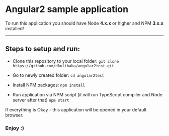 # Angular2 sample application

To run this application you should have Node **4.x.x** or higher and NPM **3.x.x** installed!

----
## Steps to setup and run:
- Clone this repository to your local folder:
`git clone https://github.com/dkulibaba/angular2test.git`

- Go to newly created folder:
`cd angular2test`

- Install NPM packages:
`
npm install
`

- Run application via NPM script (it will run TypeScript compiler and Node server after that)
`
npm start
`

If everything is Okay - this application will be opened in your default browser.

### Enjoy :)
